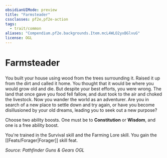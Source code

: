 ```yaml
---
obsidianUIMode: preview
title: "Farmsteader"
cssclasses: pf2e,pf2e-action
tags:
  - trait/common
aliases: "Compendium.pf2e.backgrounds.Item.mcL4WLO2yxBGlvuG"
license: OGL
---
```

# Farmsteader

### 






You built your house using wood from the trees surrounding it. Raised it up from the dirt and called it home. You thought that it would be where you would grow old and die. But despite your best efforts, you were wrong. The land that once gave you food fell fallow, and dust took to the air and choked the livestock. Now you wander the world as an adventurer. Are you in search of a new place to settle down and try again, or have you become disillusioned by your old dreams, leading you to seek out a new purpose?

Choose two ability boosts. One must be to **Constitution** or **Wisdom**, and one is a free ability boost.

You're trained in the Survival skill and the Farming Lore skill. You gain the [[Feats/Forager|Forager]] skill feat.

*Source: Pathfinder Guns & Gears*
*OGL*
